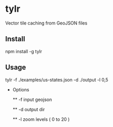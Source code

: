 tylr
====

Vector tile caching from GeoJSON files

## Install

  npm install -g tylr 

## Usage 

  tylr -f ./examples/us-states.json -d ./output -l 0,5

  * Options
    
    ** -f input geojson
    
    ** -d output dir
    
    ** -l zoom levels ( 0 to 20 ) 
